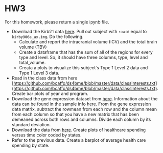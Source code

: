 # HW3

For this homework, please return a single ipynb file.

* Download the Kirb21 data [here](https://raw.githubusercontent.com/smart-stats/ds4bio_book/main/book/assetts/kirby21AllLevels.csv). Pull out subject with `rawid` equal to `kirby906a_ax.img`. Do the following.
   + Calculate and report the intracranial volume (ICV) and the total brain volume (TBV)
   + Create a dataframe that has the sum of all of the regions for every type and level. So, it should have three columns, type, level and total_volume. 
   + Creata a plots to visualize this subject's Type 1 Level 2 data and Type 1 Level 3 data.
* Read in the class data from here [https://github.com/bcaffo/ds4bme/blob/master/data/classInterests.txt](https://github.com/bcaffo/ds4bme/blob/master/data/classInterests.txt). Create bar plots of year and program. 
* Download the gene expression dataset from [here](https://github.com/jhu-advdatasci/2018/blob/master/data/GSE5859_exprs.csv). Information about the data can be found in the sample info [here](https://github.com/jhu-advdatasci/2018/blob/master/data/GSE5859_sampleinfo.csv). From the gene expression data matrix, subtract the rowmean from each row and the column mean from each column so that you have a new matrix that has been demeaned across both rows and columns. Divide each column by its standard deviation.
* Download the data from [here](https://raw.githubusercontent.com/jhu-advdatasci/2018/master/data/KFF/healthcare-spending.csv). Create plots of healthcare spending versus time color coded by states.
* Refer to the previous data. Create a barplot of average health care spending by state.
